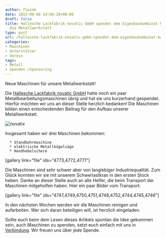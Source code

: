 ```yaml
---
author: floink
date: 2013-09-08 14:04:28+00:00
draft: false
title: Hallesche Lackfabrik novatic GmbH spendet dem Eigenbaukombinat Maschinen für
  die Metallwerkstatt
type: post
url: /hallesche-lackfabrik-novatic-gmbh-spendet-dem-eigenbaukombinat-maschinen-fur-die-metallwerkstatt/
categories:
- Maschinen
- Unterstützer
- Verein
tags:
- Metall
- Spenden /Sponsoring
---
```


Neue Maschinen für unsere Metallwerkstatt!

Die [Hallesche Lackfabrik novatic GmbH](http:/https://www.novatic.com/) hatte noch ein paar Metallbearbeitungsmaschinen übrig und hat sie uns kurzerhand gespendet. Hierfür möchten wir uns an dieser Stelle herzlich bedanken! Die Maschinen bilden einen entscheidenden Beitrag für den Aufbau unserer Metallwerkstatt.

![novatix](https://eigenbaukombinat.de/wp-content/uploads/2013/09/novatix.jpg)


<!-- more -->

Insgesamt haben wir drei Maschinen bekommen:[
](https://eigenbaukombinat.de/wp-content/uploads/2013/09/Foto-2.jpg)



	  * Standbohrmaschine
	  * elektrische Metallbügelsäge
	  * Handhebelschere

[gallery link="file" ids="4773,4772,4771"]

Die Maschinen sind sehr schwer aber von langlebiger Industriequalität. Zum Glück konnten wir sie mit unserem Schwerlastkran in den ersten Stock heben. Danke an dieser Stelle auch an alle Helfer, die beim Transport der Maschinen mitgeholfen haben. Hier ein paar Bilder vom Transport:

[gallery link="file" ids="4747,4749,4750,4751,4748,4752,4744,4745,4746"]

In den nächsten Wochen werden wir die Maschinen reinigen und aufarbeiten. Wer sich daran beteiligen will, ist herzlich eingeladen.

Sollte euch beim dem Lesen dieses Artikels spontan die Idee gekommen sein, auch Maschinen zu spenden, setzt euch einfach mit uns in [Verbindung](/kontakt/). Wir freuen uns über jede Spende.


